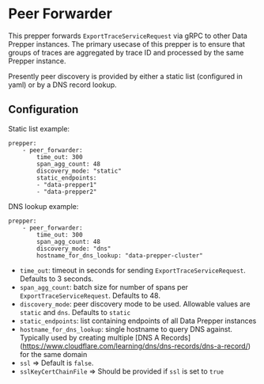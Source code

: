 # Peer Forwarder
This prepper forwards `ExportTraceServiceRequest` via gRPC to other Data Prepper instances. The primary usecase of this prepper is 
to ensure that groups of traces are aggregated by trace ID and processed by the same Prepper instance.

Presently peer discovery is provided by either a static list (configured in yaml) or by a DNS record lookup.

## Configuration
Static list example:
```
prepper:
    - peer_forwarder:
        time_out: 300
        span_agg_count: 48
        discovery_mode: "static"
        static_endpoints:
        - "data-prepper1"
        - "data-prepper2"
```

DNS lookup example:
```
prepper:
    - peer_forwarder:
        time_out: 300
        span_agg_count: 48
        discovery_mode: "dns"
        hostname_for_dns_lookup: "data-prepper-cluster"
```

* `time_out`: timeout in seconds for sending `ExportTraceServiceRequest`. Defaults to 3 seconds.
* `span_agg_count`: batch size for number of spans per `ExportTraceServiceRequest`. Defaults to 48.
* `discovery_mode`: peer discovery mode to be used. Allowable values are `static` and `dns`. Defaults to `static`
* `static_endpoints`: list containing endpoints of all Data Prepper instances
* `hostname_for_dns_lookup`: single hostname to query DNS against. Typically used by creating multiple [DNS A Records] (https://www.cloudflare.com/learning/dns/dns-records/dns-a-record/) for the same domain
* `ssl` => Default is ```false```.
* `sslKeyCertChainFile` => Should be provided if ```ssl``` is set to ```true```